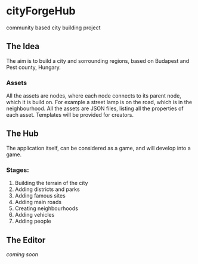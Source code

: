 # cityForgeHub

community based city building project


## The Idea

The aim is to build a city and sorrounding regions, based on Budapest and Pest county, Hungary.

### Assets

All the assets are nodes, where each node connects to its parent node, which it is build on. For example a street lamp is on the road, which is in the neighbourhood. 
All the assets are JSON files, listing all the properties of each asset. Templates will be provided for creators.

## The Hub

The application itself, can be considered as a game, and will develop into a game.

### Stages:

  1. Building the terrain of the city
  2. Adding districts and parks
  3. Adding famous sites
  4. Adding main roads
  5. Creating neighbourhoods
  6. Adding vehicles
  7. Adding people

## The Editor

*coming soon*
